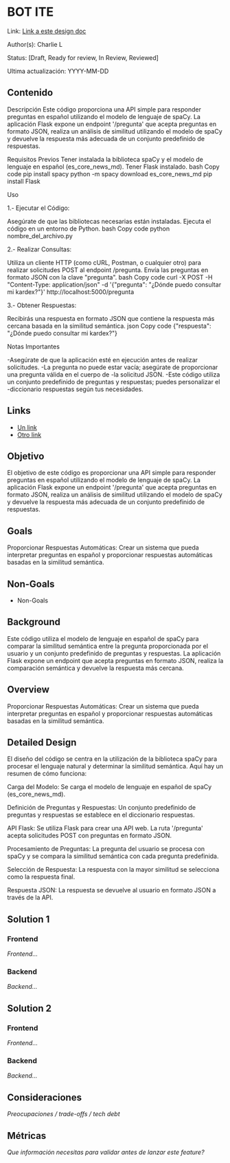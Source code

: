 # BOT ITE

Link: [Link a este design doc](#)

Author(s): Charlie L

Status: [Draft, Ready for review, In Review, Reviewed]

Ultima actualización: YYYY-MM-DD

## Contenido

Descripción
Este código proporciona una API simple para responder preguntas en español utilizando el modelo de lenguaje de spaCy. La aplicación Flask expone un endpoint '/pregunta' que acepta preguntas en formato JSON, realiza un análisis de similitud utilizando el modelo de spaCy y devuelve la respuesta más adecuada de un conjunto predefinido de respuestas.

Requisitos Previos
Tener instalada la biblioteca spaCy y el modelo de lenguaje en español (es_core_news_md).
Tener Flask instalado.
bash
Copy code
pip install spacy
python -m spacy download es_core_news_md
pip install Flask

Uso

1.- Ejecutar el Código:

Asegúrate de que las bibliotecas necesarias están instaladas.
Ejecuta el código en un entorno de Python.
bash
Copy code
python nombre_del_archivo.py

2.- Realizar Consultas:

Utiliza un cliente HTTP (como cURL, Postman, o cualquier otro) para realizar solicitudes POST al endpoint /pregunta.
Envía las preguntas en formato JSON con la clave "pregunta".
bash
Copy code
curl -X POST -H "Content-Type: application/json" -d '{"pregunta": "¿Dónde puedo consultar mi kardex?"}' http://localhost:5000/pregunta

3.- Obtener Respuestas:

Recibirás una respuesta en formato JSON que contiene la respuesta más cercana basada en la similitud semántica.
json
Copy code
{"respuesta": "¿Dónde puedo consultar mi kardex?"}

Notas Importantes

-Asegúrate de que la aplicación esté en ejecución antes de realizar solicitudes.
-La pregunta no puede estar vacía; asegúrate de proporcionar una pregunta válida en el cuerpo de -la solicitud JSON.
-Este código utiliza un conjunto predefinido de preguntas y respuestas; puedes personalizar el -diccionario respuestas según tus necesidades.

## Links

- [Un link](#)
- [Otro link](#)

## Objetivo

El objetivo de este código es proporcionar una API simple para responder preguntas en español utilizando el modelo de lenguaje de spaCy. La aplicación Flask expone un endpoint '/pregunta' que acepta preguntas en formato JSON, realiza un análisis de similitud utilizando el modelo de spaCy y devuelve la respuesta más adecuada de un conjunto predefinido de respuestas.

## Goals

Proporcionar Respuestas Automáticas: Crear un sistema que pueda interpretar preguntas en español y proporcionar respuestas automáticas basadas en la similitud semántica.

## Non-Goals

- Non-Goals

## Background

Este código utiliza el modelo de lenguaje en español de spaCy para comparar la similitud semántica entre la pregunta proporcionada por el usuario y un conjunto predefinido de preguntas y respuestas. La aplicación Flask expone un endpoint que acepta preguntas en formato JSON, realiza la comparación semántica y devuelve la respuesta más cercana.

## Overview

Proporcionar Respuestas Automáticas: Crear un sistema que pueda interpretar preguntas en español y proporcionar respuestas automáticas basadas en la similitud semántica.

## Detailed Design

El diseño del código se centra en la utilización de la biblioteca spaCy para procesar el lenguaje natural y determinar la similitud semántica. Aquí hay un resumen de cómo funciona:

Carga del Modelo: Se carga el modelo de lenguaje en español de spaCy (es_core_news_md).

Definición de Preguntas y Respuestas: Un conjunto predefinido de preguntas y respuestas se establece en el diccionario respuestas.

API Flask: Se utiliza Flask para crear una API web. La ruta '/pregunta' acepta solicitudes POST con preguntas en formato JSON.

Procesamiento de Preguntas: La pregunta del usuario se procesa con spaCy y se compara la similitud semántica con cada pregunta predefinida.

Selección de Respuesta: La respuesta con la mayor similitud se selecciona como la respuesta final.

Respuesta JSON: La respuesta se devuelve al usuario en formato JSON a través de la API.

## Solution 1

### Frontend

_Frontend…_

### Backend

_Backend…_

## Solution 2

### Frontend

_Frontend…_

### Backend

_Backend…_

## Consideraciones

_Preocupaciones / trade-offs / tech debt_

## Métricas

_Que información necesitas para validar antes de lanzar este feature?_
